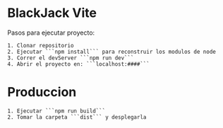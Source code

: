  # BlackJack Vite

 Pasos para ejecutar proyecto:

    1. Clonar repositorio
    2. Ejecutar ```npm install``` para reconstruir los modulos de node
    3. Correr el devServer ```npm run dev```
    4. Abrir el proyecto en: ```localhost:####```

 # Produccion

    1. Ejecutar ```npm run build```
    2. Tomar la carpeta ```dist``` y desplegarla
